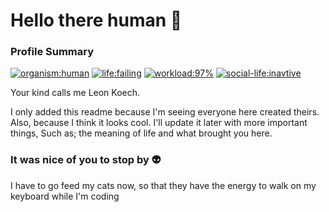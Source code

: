 # Hello there human 👋

 

### Profile Summary

[![organism:human](https://img.shields.io/badge/organism-human-%238D5524)](https://img.shields.io/badge/organism-human-%238D5524)
[![life:failing](https://img.shields.io/badge/life%20-failing-%23ff1c33)](https://img.shields.io/badge/life%20-failing-%23ff1c33)
[![workload:97%](https://img.shields.io/badge/work--load-97%25-%23ff641c)](https://img.shields.io/badge/work--load-97%25-%23ff641c)
[![social-life:inavtive](https://img.shields.io/badge/social--life-inactive-lightgrey)](https://img.shields.io/badge/social--life-inactive-lightgrey)


Your kind calls me Leon Koech.

I only added this readme because I'm seeing everyone here created theirs. Also, because I think it looks cool. 
I'll update it later with more important things, Such as; the meaning of life and what brought you here.

### It was nice of you to stop by 👽
I have to go feed my cats now, so that they have the energy to walk on my keyboard while I'm coding
